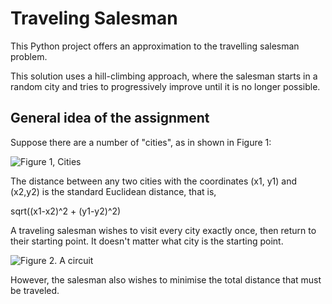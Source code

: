 # Traveling Salesman

This Python project offers an approximation to the travelling salesman problem.

This solution uses a hill-climbing approach, where the salesman starts in a random
city and tries to progressively improve until it is no longer possible.


## General idea of the assignment

Suppose there are a number of "cities", as in shown in Figure 1:

![Figure 1, Cities](https://www.dcs.bbk.ac.uk/~vlad/pub/pop1/proj/Figure1.png)

The distance between any two cities with the coordinates (x1, y1) and (x2,y2) is
 the standard Euclidean distance, that is, 

sqrt((x1-x2)^2 + (y1-y2)^2)

A traveling salesman wishes to visit every city exactly once, 
then return to their starting point. It doesn't matter what city is 
the starting point.

![Figure 2. A circuit](https://www.dcs.bbk.ac.uk/~vlad/pub/pop1/proj/Figure2.png)

However, the salesman also wishes to minimise the total distance that 
must be traveled.
